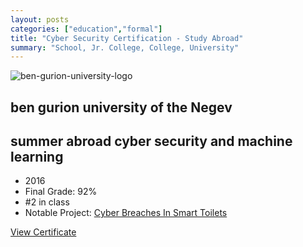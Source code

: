 ```yaml
---
layout: posts
categories: ["education","formal"]
title: "Cyber Security Certification - Study Abroad"
summary: "School, Jr. College, College, University"
---
```


![ben-gurion-university-logo](https://project-odyssey.s3.us-east-2.amazonaws.com/3b9fbd40918845f4cd525f234abff14c.jpg)

ben gurion university of the Negev
----------------------------------

summer abroad cyber security and machine learning
-------------------------------------------------

*   2016
*   Final Grade: 92%
*   #2 in class
*   Notable Project: [Cyber Breaches In Smart Toilets](https://project-odyssey.s3.us-east-2.amazonaws.com/Odyssey-Resources/Projects/BGU/DFF9278A5C75BEDAA80BA97B8AA815AA.pdf)

[View Certificate](https://project-odyssey.s3.us-east-2.amazonaws.com/Odyssey-Resources/Certificates/BGU/4F4D6752C0C75670E89E24AEAD586A11.pdf)

